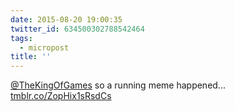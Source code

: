 ```yaml
---
date: 2015-08-20 19:00:35
twitter_id: 634500302788542464
tags:
  - micropost
title: ''
---
```


[@TheKingOfGames](https://twitter.com/TheKingOfGames) so a running meme happened... [tmblr.co/ZopHix1sRsdCs](http://tmblr.co/ZopHix1sRsdCs)
